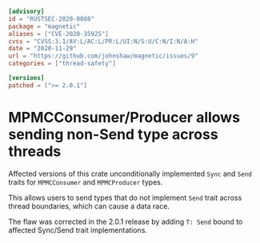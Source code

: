 ```toml
[advisory]
id = "RUSTSEC-2020-0088"
package = "magnetic"
aliases = ["CVE-2020-35925"]
cvss = "CVSS:3.1/AV:L/AC:L/PR:L/UI:N/S:U/C:N/I:N/A:H"
date = "2020-11-29"
url = "https://github.com/johnshaw/magnetic/issues/9"
categories = ["thread-safety"]

[versions]
patched = [">= 2.0.1"]
```

# MPMCConsumer/Producer allows sending non-Send type across threads

Affected versions of this crate unconditionally implemented `Sync` and `Send` traits for `MPMCConsumer` and `MPMCProducer` types.

This allows users to send types that do not implement `Send` trait across thread boundaries, which can cause a data race.

The flaw was corrected in the 2.0.1 release by adding `T: Send` bound to affected Sync/Send trait implementations.

